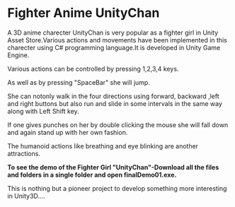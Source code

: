 # Fighter Anime UnityChan
A 3D anime charecter UnityChan is very popular as a fighter girl in Unity Asset Store.Various actions and movements have been implemented in this charecter using C# programming language.It is developed in Unity Game Engine.

Various actions can be controlled by pressing 1,2,3,4 keys.

As well as by pressing "SpaceBar" she will jump.

She can notonly walk in the four directions using forward, backward ,left and right buttons but also run and slide in some intervals in the same way along with Left Shift key.

If one gives punches on her by double clicking the mouse she will fall down and again stand up with her own fashion. 

The humanoid actions like breathing and eye blinking are another attractions.

**To see the demo of the Fighter Girl "UnityChan"-Download all the files and folders in a single folder and open finalDemo01.exe.**

This is nothing but a pioneer project to develop something more interesting in Unity3D....
